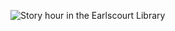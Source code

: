 ![Story hour in the Earlscourt Library](https://user-images.githubusercontent.com/81934441/113784843-14d37d80-9704-11eb-975c-994242fde865.jpg)
